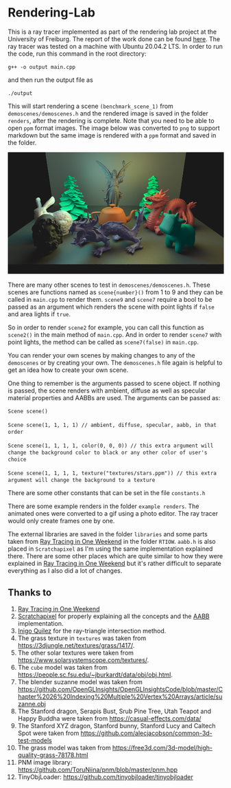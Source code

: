 # Rendering-Lab

This is a ray tracer implemented as part of the rendering lab project at the University of Freiburg. The report of the work done can be found <a href="Report/Adil_Rabbani_Lab_Report.pdf">here</a>. The ray tracer was tested on a machine with Ubuntu 20.04.2 LTS. In order to run the code, run this command in the root directory:

```
g++ -o output main.cpp
```
and then run the output file as
```
./output
```
This will start rendering a scene `(benchmark_scene_1)` from `demoscenes/demoscenes.h` and the rendered image is saved in ţhe folder `renders`, after the rendering is complete. Note that you need to be able to open `ppm` format images. The image below was converted to `png` to support markdown but the same image is rendered with a `ppm` format and saved in the folder.

![Benchmark scene render with area lights](benchmark_scene_1.png)

There are many other scenes to test in `demoscenes/demoscenes.h`. These scenes are functions named as `scene{number}()` from 1 to 9 and they can be called in `main.cpp` to render them. `scene9` and `scene7` require a bool to be passed as an argument which renders the scene with point lights if `false` and area lights if `true`. 

So in order to render `scene2` for example, you can call this function as `scene2()` in the main method of `main.cpp`. And in order to render `scene7` with point lights, the method can be called as `scene7(false)` in `main.cpp`.

You can render your own scenes by making changes to any of the `demoscenes` or by creating your own. The `demoscenes.h` file again is helpful to get an idea how to create your own scene.

One thing to remember is the arguments passed to scene object. If nothing is passed, the scene renders with ambient, diffuse as well as specular material properties and AABBs are used. The arguments can be passed as:
```
Scene scene()

Scene scene(1, 1, 1, 1) // ambient, diffuse, specular, aabb, in that order

Scene scene(1, 1, 1, 1, color(0, 0, 0)) // this extra argument will change the background color to black or any other color of user's choice

Scene scene(1, 1, 1, 1, texture("textures/stars.ppm")) // this extra argument will change the background to a texture
```
There are some other constants that can be set in the file `constants.h`

There are some example renders in the folder `example renders`. The animated ones were converted to a gif using a photo editor. The ray tracer would only create frames one by one.

The external libraries are saved in the folder `libraries` and some parts taken from [Ray Tracing in One Weekend](https://raytracing.github.io/books/RayTracingInOneWeekend.html) in the folder `RTIOW`. `aabb.h` is also placed in `Scratchapixel` as I'm using the same implementation explained there. There are some other places which are quite similar to how they were explained in [Ray Tracing in One Weekend](https://raytracing.github.io/books/RayTracingInOneWeekend.html) but it's rather difficult to separate everything as I also did a lot of changes.

## Thanks to
1. [Ray Tracing in One Weekend](https://raytracing.github.io/books/RayTracingInOneWeekend.html)
1. [Scratchapixel](https://www.scratchapixel.com/) for properly explaining all the concepts and the [AABB](https://www.scratchapixel.com/lessons/3d-basic-rendering/minimal-ray-tracer-rendering-simple-shapes/ray-box-intersection) implementation.
1. [Inigo Quilez](https://www.iquilezles.org/www/articles/intersectors/intersectors.htm) for the ray-triangle intersection method.
1. The grass texture in `textures` was taken from https://3djungle.net/textures/grass/1417/.
1. The other solar textures were taken from https://www.solarsystemscope.com/textures/.
1. The `cube` model was taken from https://people.sc.fsu.edu/~jburkardt/data/obj/obj.html.
1. The blender suzanne model was taken from https://github.com/OpenGLInsights/OpenGLInsightsCode/blob/master/Chapter%2026%20Indexing%20Multiple%20Vertex%20Arrays/article/suzanne.obj
1. The Stanford dragon, Serapis Bust, Srub Pine Tree, Utah Teapot and Happy Buddha were taken from https://casual-effects.com/data/
1. The Stanford XYZ dragon, Stanford bunny, Stanford Lucy and Caltech Spot were taken from https://github.com/alecjacobson/common-3d-test-models
1. The grass model was taken from https://free3d.com/3d-model/high-quality-grass-78178.html
1. PNM image library: https://github.com/ToruNiina/pnm/blob/master/pnm.hpp
1. TinyObjLoader: https://github.com/tinyobjloader/tinyobjloader

